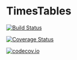 # TimesTables

[![Build Status](https://travis-ci.org/barche/TimesTables.jl.svg?branch=master)](https://travis-ci.org/barche/TimesTables.jl)

[![Coverage Status](https://coveralls.io/repos/barche/TimesTables.jl/badge.svg?branch=master&service=github)](https://coveralls.io/github/barche/TimesTables.jl?branch=master)

[![codecov.io](http://codecov.io/github/barche/TimesTables.jl/coverage.svg?branch=master)](http://codecov.io/github/barche/TimesTables.jl?branch=master)
